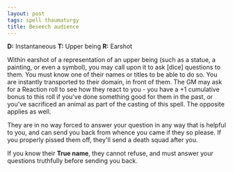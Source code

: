 ```yaml
---
layout: post
tags: spell thaumaturgy
title: Beseech audience
---
```

<b>D:</b> Instantaneous <b>T:</b> Upper being <b>R:</b> Earshot

Within earshot of a representation of an upper being (such as a statue, a painting, or even a symbol), you may call upon it to ask [dice] questions to them. You must know one of their names or titles to be able to do so. You are instantly transported to their domain, in front of them. The GM may ask for a Reaction roll to see how they react to you - you have a +1 cumulative bonus to this roll if you've done something good for them in the past, or you've sacrificed an animal as part of the casting of this spell. The opposite applies as well.

They are in no way forced to answer your question in any way that is helpful to you, and can send you back from whence you came if they so please. If you properly pissed them off, they'll send a death squad after you.

If you know their <b>True name</b>, they cannot refuse, and must answer your questions truthfully before sending you back.
